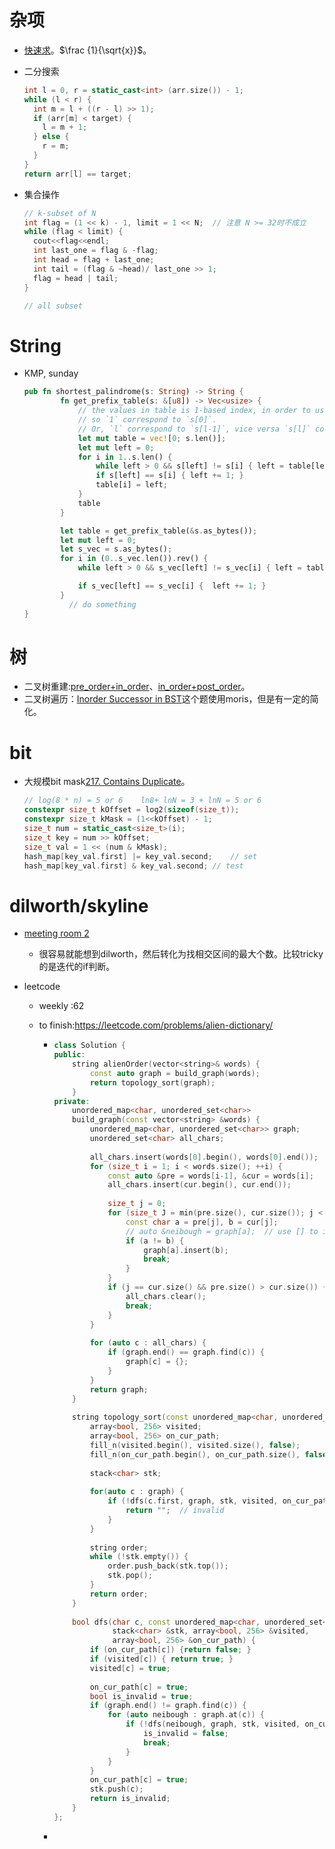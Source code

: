 # 杂项

* [快速求](https://en.wikipedia.org/wiki/Fast_inverse_square_root)。$\frac {1}{\sqrt{x}}$。

* 二分搜索

  ```C++
  int l = 0, r = static_cast<int> (arr.size()) - 1;
  while (l < r) {
    int m = l + ((r - l) >> 1);
    if (arr[m] < target) {
      l = m + 1;
    } else {
      r = m;
    }
  }
  return arr[l] == target;
  ```

* 集合操作

  ```c++
  // k-subset of N
  int flag = (1 << k) - 1, limit = 1 << N;	// 注意 N >= 32时不成立
  while (flag < limit) {
    cout<<flag<<endl;
    int last_one = flag & -flag;
    int head = flag + last_one;
    int tail = (flag & ~head)/ last_one >> 1;
    flag = head | tail;
  }
  
  // all subset
  ```



# String

* KMP, sunday

  ```rust
  pub fn shortest_palindrome(s: String) -> String {
          fn get_prefix_table(s: &[u8]) -> Vec<usize> {
              // the values in table is 1-based index, in order to use `size_t`
              // so `1` correspond to `s[0]`.
              // Or, `l` correspond to `s[l-1]`, vice versa `s[l]` correspond to `l+1`
              let mut table = vec![0; s.len()];
              let mut left = 0;
              for i in 1..s.len() {
                  while left > 0 && s[left] != s[i] { left = table[left - 1]; }
                  if s[left] == s[i] { left += 1; }
                  table[i] = left;
              }
              table
          }
  
          let table = get_prefix_table(&s.as_bytes());
          let mut left = 0;
          let s_vec = s.as_bytes();
          for i in (0..s_vec.len()).rev() {
              while left > 0 && s_vec[left] != s_vec[i] { left = table[left - 1]; }
  
              if s_vec[left] == s_vec[i] {  left += 1; }
          }
    		// do something
  }
  ```

  


# 树

* 二叉树重建:[pre_order+in_order](https://leetcode.com/problems/construct-binary-tree-from-inorder-and-postorder-traversal/)、[in_order+post_order](https://leetcode.com/problems/construct-binary-tree-from-preorder-and-inorder-traversal/)。
* 二叉树遍历：[Inorder Successor in BST](https://leetcode.com/problems/inorder-successor-in-bst/)这个题使用moris，但是有一定的简化。



# bit

* 大规模bit mask[217. Contains Duplicate](https://leetcode.com/problems/contains-duplicate/)。

  ```c++
  // log(8 * n) = 5 or 6    ln8+ lnN = 3 + lnN = 5 or 6
  constexpr size_t kOffset = log2(sizeof(size_t));
  constexpr size_t kMask = (1<<kOffset) - 1;
  size_t num = static_cast<size_t>(i);
  size_t key = num >> kOffset;
  size_t val = 1 << (num & kMask);
  hash_map[key_val.first] |= key_val.second;	// set
  hash_map[key_val.first] & key_val.second;	// test
  ```




# dilworth/skyline

* [meeting room 2](https://leetcode.com/problems/meeting-rooms-ii/)
  * 很容易就能想到dilworth，然后转化为找相交区间的最大个数。比较tricky的是迭代的if判断。







* leetcode

  * weekly :62

  * to finish:https://leetcode.com/problems/alien-dictionary/

    * ```c++
      class Solution {
      public:
          string alienOrder(vector<string>& words) {
              const auto graph = build_graph(words);
              return topology_sort(graph);
          }
      private:
          unordered_map<char, unordered_set<char>>
          build_graph(const vector<string> &words) {
              unordered_map<char, unordered_set<char>> graph;
              unordered_set<char> all_chars;
              
              all_chars.insert(words[0].begin(), words[0].end());
              for (size_t i = 1; i < words.size(); ++i) {
                  const auto &pre = words[i-1], &cur = words[i];
                  all_chars.insert(cur.begin(), cur.end());
                  
                  size_t j = 0;
                  for (size_t J = min(pre.size(), cur.size()); j < J; ++j) {
                      const char a = pre[j], b = cur[j];
                      // auto &neibough = graph[a];  // use [] to initial a empty element
                      if (a != b) {
                          graph[a].insert(b);
                          break;
                      }
                  }
                  if (j == cur.size() && pre.size() > cur.size()) {   // "abc" vs "ab"
                      all_chars.clear();
                      break;
                  }
              }
              
              for (auto c : all_chars) {
                  if (graph.end() == graph.find(c)) {
                      graph[c] = {};
                  }
              }
              return graph;
          }
          
          string topology_sort(const unordered_map<char, unordered_set<char>> &graph) {
              array<bool, 256> visited;
              array<bool, 256> on_cur_path;
              fill_n(visited.begin(), visited.size(), false);
              fill_n(on_cur_path.begin(), on_cur_path.size(), false);
              
              stack<char> stk;
              
              for(auto c : graph) {
                  if (!dfs(c.first, graph, stk, visited, on_cur_path)) {
                      return "";  // invalid
                  }
              }
              
              string order;
              while (!stk.empty()) {
                  order.push_back(stk.top());
                  stk.pop();
              }
              return order;
          }
          
          bool dfs(char c, const unordered_map<char, unordered_set<char>> &graph,
                   stack<char> &stk, array<bool, 256> &visited,
                   array<bool, 256> &on_cur_path) {
              if (on_cur_path[c]) {return false; }
              if (visited[c]) { return true; }
              visited[c] = true;
              
              on_cur_path[c] = true;
              bool is_invalid = true;
              if (graph.end() != graph.find(c)) {
                  for (auto neibough : graph.at(c)) {
                      if (!dfs(neibough, graph, stk, visited, on_cur_path)) {
                          is_invalid = false;
                          break;
                      }
                  }
              }
              on_cur_path[c] = true;
              stk.push(c);
              return is_invalid;
          }
      };
      
      ```

    * 